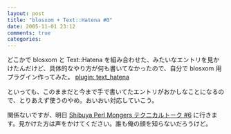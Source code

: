 ```yaml
---
layout: post
title: "blosxom + Text::Hatena #0"
date: 2005-11-01 23:12
comments: true
categories: 
---
```

<p class="entryBody">
どこかで blosxom と Text::Hatena を組み合わせた、みたいなエントリを見かけたんだけど、具体的なやり方が何も書いてなかったので、自分で blosxom 用プラグイン作ってみた。 <a href="http://mizzy.org/archives/text_hatena" target="_blank">plugin: text_hatena</a>
</p>

<p class="entryBody">
といっても、このままだと今まで手で書いてたエントリがおかしなことになるので、とりあえず使うのやめ。おいおい対応していこう。
</p>

<p class="entryBody">
関係ないですが、明日 <a href="http://shibuya.pm.org/blosxom/techtalks/200511.html" target="_blank">Shibuya Perl Mongers テクニカルトーク #6</a> に行きます。見かけた方は声をかけてください。誰も俺の顔を知らないだろうけど。
</p>